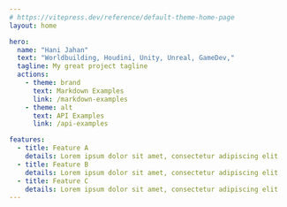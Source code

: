 ```yaml
---
# https://vitepress.dev/reference/default-theme-home-page
layout: home

hero:
  name: "Hani Jahan"
  text: "Worldbuilding, Houdini, Unity, Unreal, GameDev,"
  tagline: My great project tagline
  actions:
    - theme: brand
      text: Markdown Examples
      link: /markdown-examples
    - theme: alt
      text: API Examples
      link: /api-examples

features:
  - title: Feature A
    details: Lorem ipsum dolor sit amet, consectetur adipiscing elit
  - title: Feature B
    details: Lorem ipsum dolor sit amet, consectetur adipiscing elit
  - title: Feature C
    details: Lorem ipsum dolor sit amet, consectetur adipiscing elit
---
```


